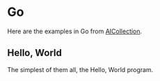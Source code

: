 # Go

Here are the examples in Go from [AICollection](https://codedeviate.github.io/AICollection/).

## Hello, World

The simplest of them all, the Hello, World program.
